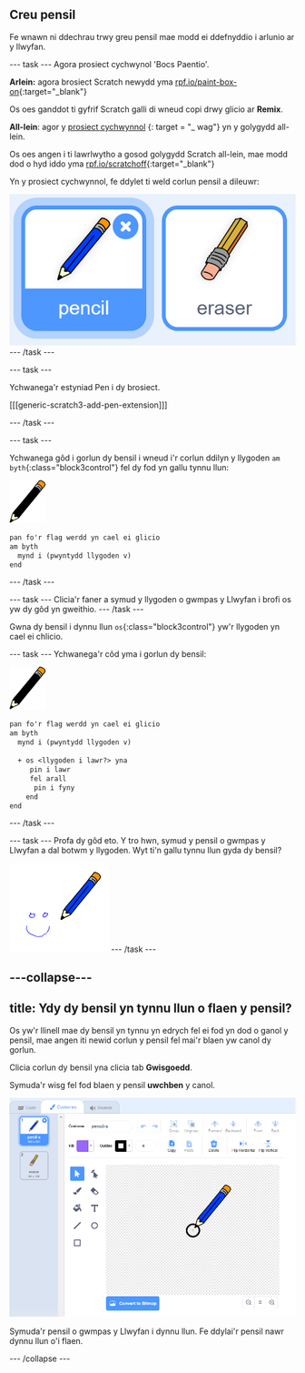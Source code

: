 ## Creu pensil

Fe wnawn ni ddechrau trwy greu pensil mae modd ei ddefnyddio i arlunio ar y llwyfan.

\--- task \--- Agora prosiect cychwynol 'Bocs Paentio'.

**Arlein:** agora brosiect Scratch newydd yma [rpf.io/paint-box-on](http://rpf.io/paint-box-on){:target="_blank"}

Os oes ganddot ti gyfrif Scratch galli di wneud copi drwy glicio ar **Remix**.

**All-lein**: agor y [prosiect cychwynnol](http://rpf.io/p/en/paint-box-go) {: target = "_ wag"} yn y golygydd all-lein.

Os oes angen i ti lawrlwytho a gosod golygydd Scratch all-lein, mae modd dod o hyd iddo yma [rpf.io/scratchoff](http://rpf.io/scratchoff){:target="_blank"}

Yn y prosiect cychwynnol, fe ddylet ti weld corlun pensil a dileuwr:

![sgrinlun](images/paint-starter.png) \--- /task \---

\--- task \---

Ychwanega'r estyniad Pen i dy brosiect.

[[[generic-scratch3-add-pen-extension]]]

\--- /task \---

\--- task \---

Ychwanega gôd i gorlun dy bensil i wneud i'r corlun ddilyn y llygoden `am byth`{:class="block3control"} fel dy fod yn gallu tynnu llun:

![pensil](images/pencil.png)

```blocks3
pan fo'r flag werdd yn cael ei glicio
am byth 
  mynd i (pwyntydd llygoden v)
end
```

\--- /task \---

\--- task \--- Clicia'r faner a symud y llygoden o gwmpas y Llwyfan i brofi os yw dy gôd yn gweithio. \--- /task \---

Gwna dy bensil i dynnu llun `os`{:class="block3control"} yw'r llygoden yn cael ei chlicio.

\--- task \--- Ychwanega'r côd yma i gorlun dy bensil:

![pensil](images/pencil.png)

```blocks3
pan fo'r flag werdd yn cael ei glicio
am byth 
  mynd i (pwyntydd llygoden v)

  + os <llygoden i lawr?> yna 
     pin i lawr
     fel arall 
      pin i fyny
    end
end
```

\--- /task \---

\--- task \--- Profa dy gôd eto. Y tro hwn, symud y pensil o gwmpas y Llwyfan a dal botwm y llygoden. Wyt ti'n gallu tynnu llun gyda dy bensil?

![sgrinlun](images/paint-draw.png) \--- /task \---

## \---collapse\---

## title: Ydy dy bensil yn tynnu llun o flaen y pensil?

Os yw'r llinell mae dy bensil yn tynnu yn edrych fel ei fod yn dod o ganol y pensil, mae angen iti newid corlun y pensil fel mai'r blaen yw canol dy gorlun.

Clicia corlun dy bensil yna clicia tab **Gwisgoedd**.

Symuda'r wisg fel fod blaen y pensil **uwchben** y canol.

![Canolfan wisgoedd](images/costume-center-annotated.png)

Symuda'r pensil o gwmpas y Llwyfan i dynnu llun. Fe ddylai'r pensil nawr dynnu llun o'i flaen.

\--- /collapse \---